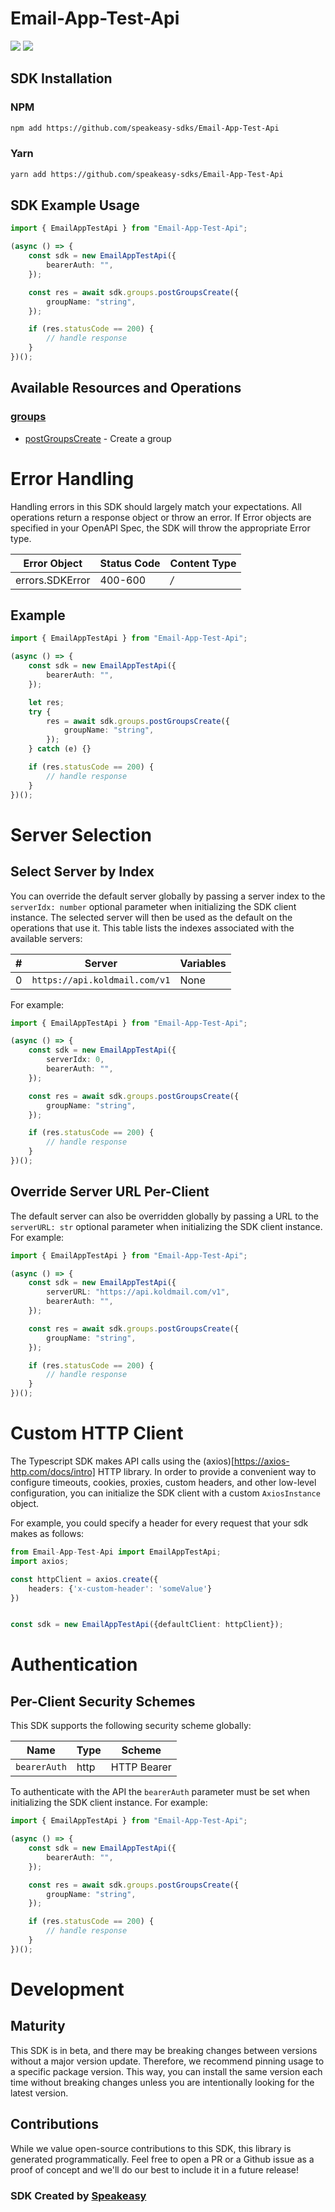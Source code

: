 # Email-App-Test-Api

<div align="left">
    <a href="https://speakeasyapi.dev/"><img src="https://custom-icon-badges.demolab.com/badge/-Built%20By%20Speakeasy-212015?style=for-the-badge&logoColor=FBE331&logo=speakeasy&labelColor=545454" /></a>
    <a href="https://github.com/speakeasy-sdks/Email-App-Test-Api.git/actions"><img src="https://img.shields.io/github/actions/workflow/status/speakeasy-sdks/Email-App-Test-Api/speakeasy_sdk_generation.yml?style=for-the-badge" /></a>
    
</div>

<!-- Start SDK Installation -->
## SDK Installation

### NPM

```bash
npm add https://github.com/speakeasy-sdks/Email-App-Test-Api
```

### Yarn

```bash
yarn add https://github.com/speakeasy-sdks/Email-App-Test-Api
```
<!-- End SDK Installation -->

## SDK Example Usage
<!-- Start SDK Example Usage -->
```typescript
import { EmailAppTestApi } from "Email-App-Test-Api";

(async () => {
    const sdk = new EmailAppTestApi({
        bearerAuth: "",
    });

    const res = await sdk.groups.postGroupsCreate({
        groupName: "string",
    });

    if (res.statusCode == 200) {
        // handle response
    }
})();

```
<!-- End SDK Example Usage -->

<!-- Start SDK Available Operations -->
## Available Resources and Operations


### [groups](docs/sdks/groups/README.md)

* [postGroupsCreate](docs/sdks/groups/README.md#postgroupscreate) - Create a group
<!-- End SDK Available Operations -->

<!-- Start Dev Containers -->

<!-- End Dev Containers -->



<!-- Start Error Handling -->
# Error Handling

Handling errors in this SDK should largely match your expectations.  All operations return a response object or throw an error.  If Error objects are specified in your OpenAPI Spec, the SDK will throw the appropriate Error type.

| Error Object    | Status Code     | Content Type    |
| --------------- | --------------- | --------------- |
| errors.SDKError | 400-600         | */*             |


## Example

```typescript
import { EmailAppTestApi } from "Email-App-Test-Api";

(async () => {
    const sdk = new EmailAppTestApi({
        bearerAuth: "",
    });

    let res;
    try {
        res = await sdk.groups.postGroupsCreate({
            groupName: "string",
        });
    } catch (e) {}

    if (res.statusCode == 200) {
        // handle response
    }
})();

```
<!-- End Error Handling -->



<!-- Start Server Selection -->
# Server Selection

## Select Server by Index

You can override the default server globally by passing a server index to the `serverIdx: number` optional parameter when initializing the SDK client instance. The selected server will then be used as the default on the operations that use it. This table lists the indexes associated with the available servers:

| # | Server | Variables |
| - | ------ | --------- |
| 0 | `https://api.koldmail.com/v1` | None |

For example:

```typescript
import { EmailAppTestApi } from "Email-App-Test-Api";

(async () => {
    const sdk = new EmailAppTestApi({
        serverIdx: 0,
        bearerAuth: "",
    });

    const res = await sdk.groups.postGroupsCreate({
        groupName: "string",
    });

    if (res.statusCode == 200) {
        // handle response
    }
})();

```


## Override Server URL Per-Client

The default server can also be overridden globally by passing a URL to the `serverURL: str` optional parameter when initializing the SDK client instance. For example:

```typescript
import { EmailAppTestApi } from "Email-App-Test-Api";

(async () => {
    const sdk = new EmailAppTestApi({
        serverURL: "https://api.koldmail.com/v1",
        bearerAuth: "",
    });

    const res = await sdk.groups.postGroupsCreate({
        groupName: "string",
    });

    if (res.statusCode == 200) {
        // handle response
    }
})();

```
<!-- End Server Selection -->



<!-- Start Custom HTTP Client -->
# Custom HTTP Client

The Typescript SDK makes API calls using the (axios)[https://axios-http.com/docs/intro] HTTP library.  In order to provide a convenient way to configure timeouts, cookies, proxies, custom headers, and other low-level configuration, you can initialize the SDK client with a custom `AxiosInstance` object.


For example, you could specify a header for every request that your sdk makes as follows:

```typescript
from Email-App-Test-Api import EmailAppTestApi;
import axios;

const httpClient = axios.create({
    headers: {'x-custom-header': 'someValue'}
})


const sdk = new EmailAppTestApi({defaultClient: httpClient});
```
<!-- End Custom HTTP Client -->



<!-- Start Authentication -->
# Authentication

## Per-Client Security Schemes

This SDK supports the following security scheme globally:

| Name         | Type         | Scheme       |
| ------------ | ------------ | ------------ |
| `bearerAuth` | http         | HTTP Bearer  |

To authenticate with the API the `bearerAuth` parameter must be set when initializing the SDK client instance. For example:

```typescript
import { EmailAppTestApi } from "Email-App-Test-Api";

(async () => {
    const sdk = new EmailAppTestApi({
        bearerAuth: "",
    });

    const res = await sdk.groups.postGroupsCreate({
        groupName: "string",
    });

    if (res.statusCode == 200) {
        // handle response
    }
})();

```
<!-- End Authentication -->

<!-- Placeholder for Future Speakeasy SDK Sections -->

# Development

## Maturity

This SDK is in beta, and there may be breaking changes between versions without a major version update. Therefore, we recommend pinning usage
to a specific package version. This way, you can install the same version each time without breaking changes unless you are intentionally
looking for the latest version.

## Contributions

While we value open-source contributions to this SDK, this library is generated programmatically.
Feel free to open a PR or a Github issue as a proof of concept and we'll do our best to include it in a future release!

### SDK Created by [Speakeasy](https://docs.speakeasyapi.dev/docs/using-speakeasy/client-sdks)
